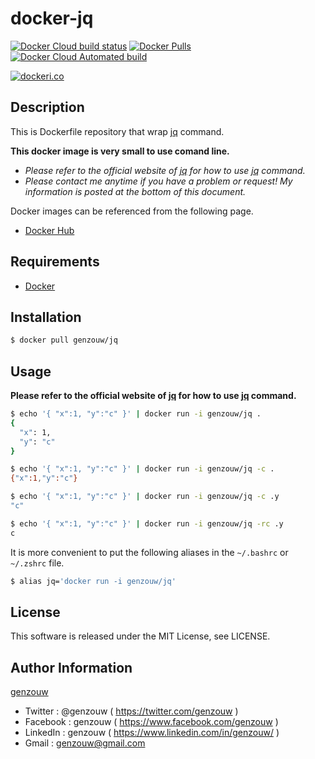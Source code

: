 # docker-jq

[![Docker Cloud build status](https://img.shields.io/docker/cloud/build/genzouw/jq?style=for-the-badge)](https://hub.docker.com/r/genzouw/jq/)
[![Docker Pulls](https://img.shields.io/docker/pulls/genzouw/jq.svg?style=for-the-badge)](https://hub.docker.com/r/genzouw/jq/)
[![Docker Cloud Automated build](https://img.shields.io/docker/cloud/automated/genzouw/jq.svg?style=for-the-badge)](https://hub.docker.com/r/genzouw/jq/)

[![dockeri.co](https://dockeri.co/image/genzouw/jq)](https://hub.docker.com/r/genzouw/jq)

## Description

This is Dockerfile repository that wrap [jq](https://stedolan.github.io/jq) command.

**This docker image is very small to use comand line.**

* *Please refer to the official website of [jq](https://stedolan.github.io/jq) for how to use [jq](https://stedolan.github.io/jq) command.*
* *Please contact me anytime if you have a problem or request! My information is posted at the bottom of this document.*

Docker images can be referenced from the following page.

* [Docker Hub](https://hub.docker.com/r/genzouw/jq)

## Requirements

* [Docker](https://www.docker.com)

## Installation

```bash
$ docker pull genzouw/jq
```

## Usage

**Please refer to the official website of [jq](https://stedolan.github.io/jq) for how to use [jq](https://stedolan.github.io/jq) command.**


```bash
$ echo '{ "x":1, "y":"c" }' | docker run -i genzouw/jq .
{
  "x": 1,
  "y": "c"
}

$ echo '{ "x":1, "y":"c" }' | docker run -i genzouw/jq -c .
{"x":1,"y":"c"}

$ echo '{ "x":1, "y":"c" }' | docker run -i genzouw/jq -c .y
"c"

$ echo '{ "x":1, "y":"c" }' | docker run -i genzouw/jq -rc .y
c
```

It is more convenient to put the following aliases in the `~/.bashrc` or `~/.zshrc` file.

```bash
$ alias jq='docker run -i genzouw/jq'
```

## License

This software is released under the MIT License, see LICENSE.


## Author Information

[genzouw](https://genzouw.com)

* Twitter   : @genzouw ( https://twitter.com/genzouw )
* Facebook  : genzouw ( https://www.facebook.com/genzouw )
* LinkedIn  : genzouw ( https://www.linkedin.com/in/genzouw/ )
* Gmail     : genzouw@gmail.com
